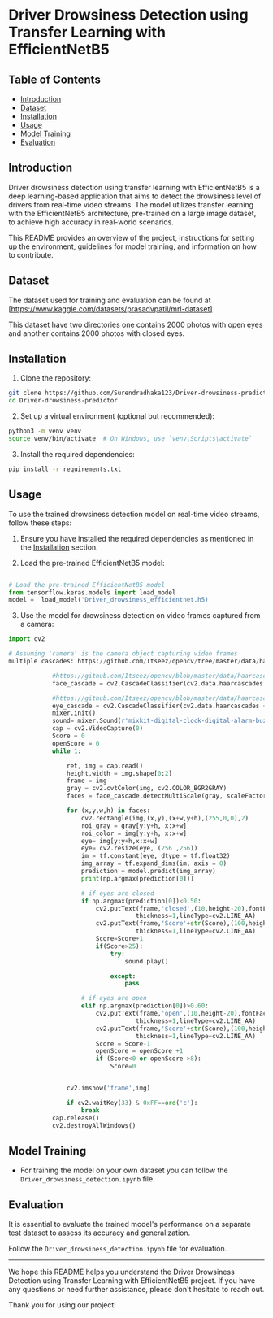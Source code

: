 # Driver Drowsiness Detection using Transfer Learning with EfficientNetB5

## Table of Contents

- [Introduction](#introduction)
- [Dataset](#dataset)
- [Installation](#installation)
- [Usage](#usage)
- [Model Training](#model-training)
- [Evaluation](#evaluation)

  
## Introduction

Driver drowsiness detection using transfer learning with EfficientNetB5 is a deep learning-based application that aims to detect the drowsiness level of drivers from real-time video streams. The model utilizes transfer learning with the EfficientNetB5 architecture, pre-trained on a large image dataset, to achieve high accuracy in real-world scenarios.

This README provides an overview of the project, instructions for setting up the environment, guidelines for model training, and information on how to contribute.

## Dataset

The dataset used for training and evaluation can be found at [https://www.kaggle.com/datasets/prasadvpatil/mrl-dataset]

This dataset have two directories one contains 2000 photos with open eyes and another contains 2000 photos with closed eyes.

## Installation

1. Clone the repository:

```bash
git clone https://github.com/Surendradhaka123/Driver-drowsiness-predictor.git
cd Driver-drowsiness-predictor
```

2. Set up a virtual environment (optional but recommended):

```bash
python3 -m venv venv
source venv/bin/activate  # On Windows, use `venv\Scripts\activate`
```

3. Install the required dependencies:

```bash
pip install -r requirements.txt
```

## Usage

To use the trained drowsiness detection model on real-time video streams, follow these steps:

1. Ensure you have installed the required dependencies as mentioned in the [Installation](#installation) section.

2. Load the pre-trained EfficientNetB5 model:

```python

# Load the pre-trained EfficientNetB5 model
from tensorflow.keras.models import load_model
model =  load_model('Driver_drowsiness_efficientnet.h5)

```

3. Use the model for drowsiness detection on video frames captured from a camera:

```python
import cv2

# Assuming 'camera' is the camera object capturing video frames
multiple cascades: https://github.com/Itseez/opencv/tree/master/data/haarcascades

            #https://github.com/Itseez/opencv/blob/master/data/haarcascades/haarcascade_frontalface_default.xml
            face_cascade = cv2.CascadeClassifier(cv2.data.haarcascades + 'haarcascade_frontalface_default.xml')

            #https://github.com/Itseez/opencv/blob/master/data/haarcascades/haarcascade_eye.xml
            eye_cascade = cv2.CascadeClassifier(cv2.data.haarcascades + 'haarcascade_eye.xml')
            mixer.init()
            sound= mixer.Sound(r'mixkit-digital-clock-digital-alarm-buzzer-992.wav')
            cap = cv2.VideoCapture(0)
            Score = 0
            openScore = 0
            while 1:

                ret, img = cap.read()
                height,width = img.shape[0:2]
                frame = img
                gray = cv2.cvtColor(img, cv2.COLOR_BGR2GRAY)
                faces = face_cascade.detectMultiScale(gray, scaleFactor= 1.3, minNeighbors=2)

                for (x,y,w,h) in faces:
                    cv2.rectangle(img,(x,y),(x+w,y+h),(255,0,0),2)
                    roi_gray = gray[y:y+h, x:x+w]
                    roi_color = img[y:y+h, x:x+w]
                    eye= img[y:y+h,x:x+w]
                    eye= cv2.resize(eye, (256 ,256))
                    im = tf.constant(eye, dtype = tf.float32)
                    img_array = tf.expand_dims(im, axis = 0)
                    prediction = model.predict(img_array)
                    print(np.argmax(prediction[0]))

                    # if eyes are closed
                    if np.argmax(prediction[0])<0.50:
                        cv2.putText(frame,'closed',(10,height-20),fontFace=cv2.FONT_HERSHEY_COMPLEX_SMALL,fontScale=1,color=(255,255,255),
                                   thickness=1,lineType=cv2.LINE_AA)
                        cv2.putText(frame,'Score'+str(Score),(100,height-20),fontFace=cv2.FONT_HERSHEY_COMPLEX_SMALL,fontScale=1,color=(255,255,255),
                                   thickness=1,lineType=cv2.LINE_AA)
                        Score=Score+1
                        if(Score>25):
                            try:
                                sound.play()

                            except:
                                pass

                    # if eyes are open
                    elif np.argmax(prediction[0])>0.60:
                        cv2.putText(frame,'open',(10,height-20),fontFace=cv2.FONT_HERSHEY_COMPLEX_SMALL,fontScale=1,color=(255,255,255),
                                   thickness=1,lineType=cv2.LINE_AA)      
                        cv2.putText(frame,'Score'+str(Score),(100,height-20),fontFace=cv2.FONT_HERSHEY_COMPLEX_SMALL,fontScale=1,color=(255,255,255),
                                   thickness=1,lineType=cv2.LINE_AA)
                        Score = Score-1
                        openScore = openScore +1
                        if (Score<0 or openScore >8):
                            Score=0


                cv2.imshow('frame',img)

                if cv2.waitKey(33) & 0xFF==ord('c'):
                    break
            cap.release()
            cv2.destroyAllWindows()
```

## Model Training
- For training the model on your own dataset you can follow the `Driver_drowsiness_detection.ipynb` file.

## Evaluation

It is essential to evaluate the trained model's performance on a separate test dataset to assess its accuracy and generalization.

Follow the `Driver_drowsiness_detection.ipynb` file for evaluation.

---

We hope this README helps you understand the Driver Drowsiness Detection using Transfer Learning with EfficientNetB5 project. If you have any questions or need further assistance, please don't hesitate to reach out.

Thank you for using our project!
